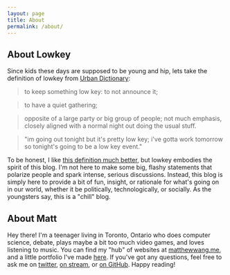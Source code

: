 ```yaml
---
layout: page
title: About
permalink: /about/
---
```


## About Lowkey

Since kids these days are supposed to be young and hip, lets take the definition of lowkey from [Urban Dictionary](http://www.urbandictionary.com/define.php?term=low+key&defid=1312270):

> to keep something low key: to not announce it;

> to have a quiet gathering;

> opposite of a large party or big group of people; not much emphasis, closely aligned with a normal night out doing the usual stuff.

> "im going out tonight but it's pretty low key; i've gotta work tomorrow so tonight's going to be a low key event."

To be honest, I like [this definition much better](http://www.urbandictionary.com/define.php?term=low+key&defid=2721080), but lowkey embodies the spirit of this blog. I'm not here to make some big, flashy statements that polarize people and spark intense, serious discussions. Instead, this blog is simply here to provide a bit of fun, insight, or rationale for what's going on in our world, whether it be politically, technologically, or socially. As the youngsters say, this is a "chill" blog.

## About Matt

Hey there! I'm a teenager living in Toronto, Ontario who does computer science, debate, plays maybe a bit too much video games, and loves listening to music. You can find my "hub" of websites at [matthewwang.me](http://matthewwang.me), and a little portfolio I've made [here](http://matthewwang.me/dmcs/portfolio-prototype). If you've got any questions, feel free to ask me on [twitter](http://twitter.com/malsf21), [on stream](http://twitch.tv/malsf21), or [on GitHub](http://github.com/malsf21). Happy reading!
